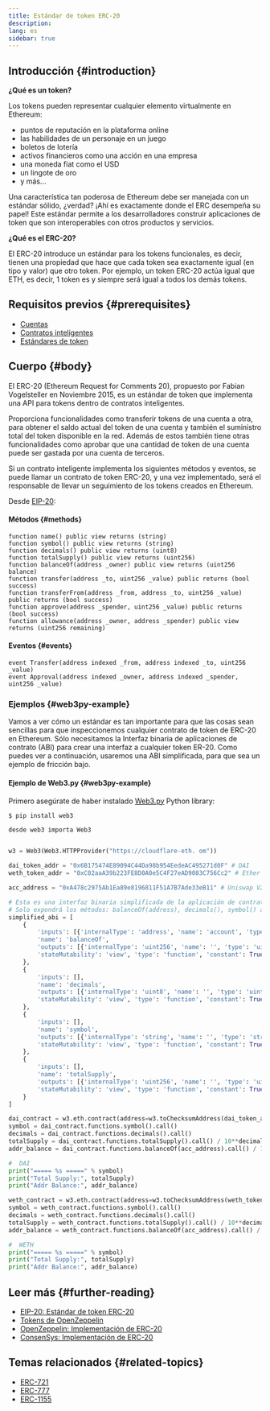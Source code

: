 ```yaml
---
title: Estándar de token ERC-20
description:
lang: es
sidebar: true
---
```


## Introducción {#introduction}

**¿Qué es un token?**

Los tokens pueden representar cualquier elemento virtualmente en Ethereum:

- puntos de reputación en la plataforma online
- las habilidades de un personaje en un juego
- boletos de lotería
- activos financieros como una acción en una empresa
- una moneda fiat como el USD
- un lingote de oro
- y más...

Una característica tan poderosa de Ethereum debe ser manejada con un estándar sólido, ¿verdad? ¡Ahí es exactamente donde el ERC desempeña su papel! Este estándar permite a los desarrolladores construir aplicaciones de token que son interoperables con otros productos y servicios.

**¿Qué es el ERC-20?**

El ERC-20 introduce un estándar para los tokens funcionales, es decir, tienen una propiedad que hace que cada token sea exactamente igual (en tipo y valor) que otro token. Por ejemplo, un token ERC-20 actúa igual que ETH, es decir, 1 token es y siempre será igual a todos los demás tokens.

## Requisitos previos {#prerequisites}

- [Cuentas](/developers/docs/accounts)
- [Contratos inteligentes](/developers/docs/smart-contracts/)
- [Estándares de token](/developers/docs/standards/tokens/)

## Cuerpo {#body}

El ERC-20 (Ethereum Request for Comments 20), propuesto por Fabian Vogelsteller en Noviembre 2015, es un estándar de token que implementa una API para tokens dentro de contratos inteligentes.

Proporciona funcionalidades como transferir tokens de una cuenta a otra, para obtener el saldo actual del token de una cuenta y también el suministro total del token disponible en la red. Además de estos también tiene otras funcionalidades como aprobar que una cantidad de token de una cuenta puede ser gastada por una cuenta de terceros.

Si un contrato inteligente implementa los siguientes métodos y eventos, se puede llamar un contrato de token ERC-20, y una vez implementado, será el responsable de llevar un seguimiento de los tokens creados en Ethereum.

Desde [EIP-20](https://eips.ethereum.org/EIPS/eip-20):

#### Métodos {#methods}

```solidity
function name() public view returns (string)
function symbol() public view returns (string)
function decimals() public view returns (uint8)
function totalSupply() public view returns (uint256)
function balanceOf(address _owner) public view returns (uint256 balance)
function transfer(address _to, uint256 _value) public returns (bool success)
function transferFrom(address _from, address _to, uint256 _value) public returns (bool success)
function approve(address _spender, uint256 _value) public returns (bool success)
function allowance(address _owner, address _spender) public view returns (uint256 remaining)
```

#### Eventos {#events}

```solidity
event Transfer(address indexed _from, address indexed _to, uint256 _value)
event Approval(address indexed _owner, address indexed _spender, uint256 _value)
```

### Ejemplos {#web3py-example}

Vamos a ver cómo un estándar es tan importante para que las cosas sean sencillas para que inspeccionemos cualquier contrato de token de ERC-20 en Ethereum. Sólo necesitamos la Interfaz binaria de aplicaciones de contrato (ABI) para crear una interfaz a cualquier token ER-20. Como puedes ver a continuación, usaremos una ABI simplificada, para que sea un ejemplo de fricción bajo.

#### Ejemplo de Web3.py {#web3py-example}

Primero asegúrate de haber instalado [Web3.py](https://web3py.readthedocs.io/en/stable/quickstart.html#installation) Python library:

```
$ pip install web3
```

```python
desde web3 importa Web3


w3 = Web3(Web3.HTTPProvider("https://cloudflare-eth. om"))

dai_token_addr = "0x6B175474E89094C44Da98b954EedeAC495271d0F" # DAI
weth_token_addr = "0xC02aaA39b223FE8D0A0e5C4F27eAD9083C756Cc2" # Ether envuelto (WETH)

acc_address = "0xA478c2975Ab1Ea89e8196811F51A7B7Ade33eB11" # Uniswap V2: DAI 2

# Esta es una interfaz binaria simplificada de la aplicación de contratos (ABI) de un contrato de token ERC.
# Solo expondrá los métodos: balanceOf(address), decimals(), symbol() and totalSupply()
simplified_abi = [
    {
        'inputs': [{'internalType': 'address', 'name': 'account', 'type': 'address'}],
        'name': 'balanceOf',
        'outputs': [{'internalType': 'uint256', 'name': '', 'type': 'uint256'}],
        'stateMutability': 'view', 'type': 'function', 'constant': True
    },
    {
        'inputs': [],
        'name': 'decimals',
        'outputs': [{'internalType': 'uint8', 'name': '', 'type': 'uint8'}],
        'stateMutability': 'view', 'type': 'function', 'constant': True
    },
    {
        'inputs': [],
        'name': 'symbol',
        'outputs': [{'internalType': 'string', 'name': '', 'type': 'string'}],
        'stateMutability': 'view', 'type': 'function', 'constant': True
    },
    {
        'inputs': [],
        'name': 'totalSupply',
        'outputs': [{'internalType': 'uint256', 'name': '', 'type': 'uint256'}],
        'stateMutability': 'view', 'type': 'function', 'constant': True
    }
]

dai_contract = w3.eth.contract(address=w3.toChecksumAddress(dai_token_addr), abi=simplified_abi)
symbol = dai_contract.functions.symbol().call()
decimals = dai_contract.functions.decimals().call()
totalSupply = dai_contract.functions.totalSupply().call() / 10**decimals
addr_balance = dai_contract.functions.balanceOf(acc_address).call() / 10**decimals

#  DAI
print("===== %s =====" % symbol)
print("Total Supply:", totalSupply)
print("Addr Balance:", addr_balance)

weth_contract = w3.eth.contract(address=w3.toChecksumAddress(weth_token_addr), abi=simplified_abi)
symbol = weth_contract.functions.symbol().call()
decimals = weth_contract.functions.decimals().call()
totalSupply = weth_contract.functions.totalSupply().call() / 10**decimals
addr_balance = weth_contract.functions.balanceOf(acc_address).call() / 10**decimals

#  WETH
print("===== %s =====" % symbol)
print("Total Supply:", totalSupply)
print("Addr Balance:", addr_balance)
```

## Leer más {#further-reading}

- [EIP-20: Estándar de token ERC-20](https://eips.ethereum.org/EIPS/eip-20)
- [Tokens de OpenZeppelin](https://docs.openzeppelin.com/contracts/3.x/tokens#ERC20)
- [OpenZeppelin: Implementación de ERC-20](https://github.com/OpenZeppelin/openzeppelin-contracts/blob/master/contracts/token/ERC20/ERC20.sol)
- [ConsenSys: Implementación de ERC-20](https://github.com/ConsenSys/Tokens/blob/master/contracts/eip20/EIP20.sol)

## Temas relacionados {#related-topics}

- [ERC-721](/developers/docs/standards/tokens/erc-721/)
- [ERC-777](/developers/docs/standards/tokens/erc-777/)
- [ERC-1155](/developers/docs/standards/tokens/erc-1155/)
